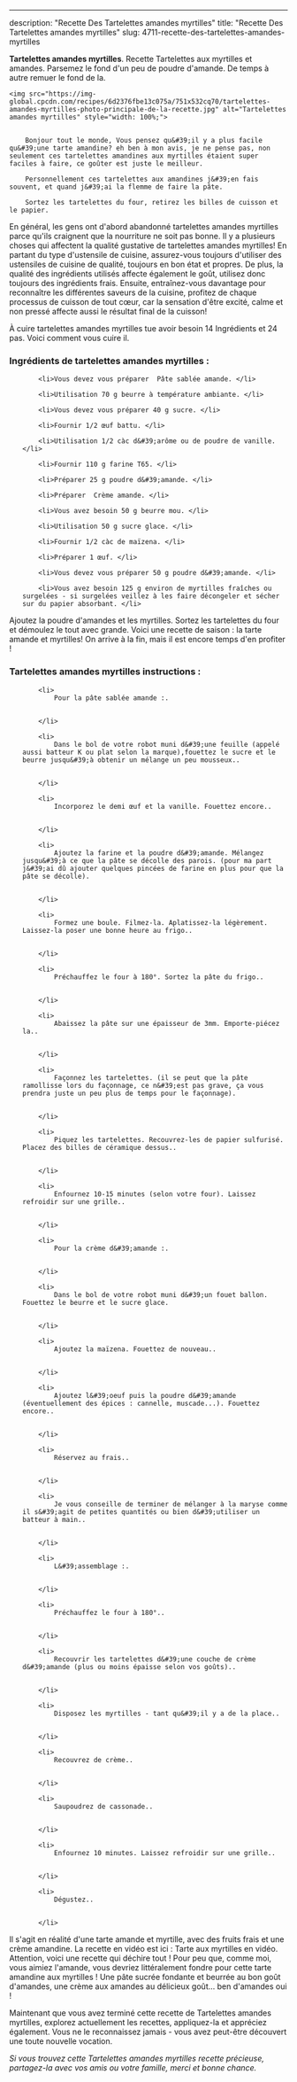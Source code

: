 ---
description: "Recette Des Tartelettes amandes myrtilles"
title: "Recette Des Tartelettes amandes myrtilles"
slug: 4711-recette-des-tartelettes-amandes-myrtilles

<p>
	<strong>Tartelettes amandes myrtilles</strong>. 
	Recette Tartelettes aux myrtilles et amandes. Parsemez le fond d&#39;un peu de poudre d&#39;amande. De temps à autre remuer le fond de la.
</p>
<p>
	
	<img src="https://img-global.cpcdn.com/recipes/6d2376fbe13c075a/751x532cq70/tartelettes-amandes-myrtilles-photo-principale-de-la-recette.jpg" alt="Tartelettes amandes myrtilles" style="width: 100%;">
	
	
		Bonjour tout le monde, Vous pensez qu&#39;il y a plus facile qu&#39;une tarte amandine? eh ben à mon avis, je ne pense pas, non seulement ces tartelettes amandines aux myrtilles étaient super faciles à faire, ce goûter est juste le meilleur.
	
		Personnellement ces tartelettes aux amandines j&#39;en fais souvent, et quand j&#39;ai la flemme de faire la pâte.
	
		Sortez les tartelettes du four, retirez les billes de cuisson et le papier.
	
</p>

En général, les gens ont d'abord abandonné tartelettes amandes myrtilles parce qu'ils craignent que la nourriture ne soit pas bonne. Il y a plusieurs choses qui affectent la qualité gustative de tartelettes amandes myrtilles! En partant du type d'ustensile de cuisine, assurez-vous toujours d'utiliser des ustensiles de cuisine de qualité, toujours en bon état et propres. De plus, la qualité des ingrédients utilisés affecte également le goût, utilisez donc toujours des ingrédients frais. Ensuite, entraînez-vous davantage pour reconnaître les différentes saveurs de la cuisine, profitez de chaque processus de cuisson de tout cœur, car la sensation d'être excité, calme et non pressé affecte aussi le résultat final de la cuisson!

<!--inarticleads1-->

À cuire tartelettes amandes myrtilles tue avoir besoin 14 Ingrédients et 24 pas. Voici comment vous cuire il.

<h3>Ingrédients de tartelettes amandes myrtilles :</h3>

<ol>
	
		<li>Vous devez vous préparer  Pâte sablée amande. </li>
	
		<li>Utilisation 70 g beurre à température ambiante. </li>
	
		<li>Vous devez vous préparer 40 g sucre. </li>
	
		<li>Fournir 1/2 œuf battu. </li>
	
		<li>Utilisation 1/2 càc d&#39;arôme ou de poudre de vanille. </li>
	
		<li>Fournir 110 g farine T65. </li>
	
		<li>Préparer 25 g poudre d&#39;amande. </li>
	
		<li>Préparer  Crème amande. </li>
	
		<li>Vous avez besoin 50 g beurre mou. </li>
	
		<li>Utilisation 50 g sucre glace. </li>
	
		<li>Fournir 1/2 càc de maïzena. </li>
	
		<li>Préparer 1 œuf. </li>
	
		<li>Vous devez vous préparer 50 g poudre d&#39;amande. </li>
	
		<li>Vous avez besoin 125 g environ de myrtilles fraîches ou surgelées - si surgelées veillez à les faire décongeler et sécher sur du papier absorbant. </li>
	
</ol>

Ajoutez la poudre d&#39;amandes et les myrtilles. Sortez les tartelettes du four et démoulez le tout avec grande. Voici une recette de saison : la tarte amande et myrtilles! On arrive à la fin, mais il est encore temps d&#39;en profiter ! 

<!--inarticleads2-->

<h3>Tartelettes amandes myrtilles instructions :</h3>

<ol>
	
		<li>
			Pour la pâte sablée amande :.
			
			
		</li>
	
		<li>
			Dans le bol de votre robot muni d&#39;une feuille (appelé aussi batteur K ou plat selon la marque),fouettez le sucre et le beurre jusqu&#39;à obtenir un mélange un peu mousseux..
			
			
		</li>
	
		<li>
			Incorporez le demi œuf et la vanille. Fouettez encore..
			
			
		</li>
	
		<li>
			Ajoutez la farine et la poudre d&#39;amande. Mélangez jusqu&#39;à ce que la pâte se décolle des parois. (pour ma part j&#39;ai dû ajouter quelques pincées de farine en plus pour que la pâte se décolle).
			
			
		</li>
	
		<li>
			Formez une boule. Filmez-la. Aplatissez-la légèrement. Laissez-la poser une bonne heure au frigo..
			
			
		</li>
	
		<li>
			Préchauffez le four à 180°. Sortez la pâte du frigo..
			
			
		</li>
	
		<li>
			Abaissez la pâte sur une épaisseur de 3mm. Emporte-piécez la..
			
			
		</li>
	
		<li>
			Façonnez les tartelettes. (il se peut que la pâte ramollisse lors du façonnage, ce n&#39;est pas grave, ça vous prendra juste un peu plus de temps pour le façonnage).
			
			
		</li>
	
		<li>
			Piquez les tartelettes. Recouvrez-les de papier sulfurisé. Placez des billes de céramique dessus..
			
			
		</li>
	
		<li>
			Enfournez 10-15 minutes (selon votre four). Laissez refroidir sur une grille..
			
			
		</li>
	
		<li>
			Pour la crème d&#39;amande :.
			
			
		</li>
	
		<li>
			Dans le bol de votre robot muni d&#39;un fouet ballon. Fouettez le beurre et le sucre glace.
			
			
		</li>
	
		<li>
			Ajoutez la maïzena. Fouettez de nouveau..
			
			
		</li>
	
		<li>
			Ajoutez l&#39;oeuf puis la poudre d&#39;amande (éventuellement des épices : cannelle, muscade...). Fouettez encore..
			
			
		</li>
	
		<li>
			Réservez au frais..
			
			
		</li>
	
		<li>
			Je vous conseille de terminer de mélanger à la maryse comme il s&#39;agit de petites quantités ou bien d&#39;utiliser un batteur à main..
			
			
		</li>
	
		<li>
			L&#39;assemblage :.
			
			
		</li>
	
		<li>
			Préchauffez le four à 180°..
			
			
		</li>
	
		<li>
			Recouvrir les tartelettes d&#39;une couche de crème d&#39;amande (plus ou moins épaisse selon vos goûts)..
			
			
		</li>
	
		<li>
			Disposez les myrtilles - tant qu&#39;il y a de la place..
			
			
		</li>
	
		<li>
			Recouvrez de crème..
			
			
		</li>
	
		<li>
			Saupoudrez de cassonade..
			
			
		</li>
	
		<li>
			Enfournez 10 minutes. Laissez refroidir sur une grille..
			
			
		</li>
	
		<li>
			Dégustez..
			
			
		</li>
	
</ol>

Il s&#39;agit en réalité d&#39;une tarte amande et myrtille, avec des fruits frais et une crème amandine. La recette en vidéo est ici : Tarte aux myrtilles en vidéo. Attention, voici une recette qui déchire tout ! Pour peu que, comme moi, vous aimiez l&#39;amande, vous devriez littéralement fondre pour cette tarte amandine aux myrtilles ! Une pâte sucrée fondante et beurrée au bon goût d&#39;amandes, une crème aux amandes au délicieux goût… ben d&#39;amandes oui ! 

<!--inarticleads1-->

<p>
Maintenant que vous avez terminé cette recette de Tartelettes amandes myrtilles, explorez actuellement les recettes, appliquez-la et appréciez également. Vous ne le reconnaissez jamais - vous avez peut-être découvert une toute nouvelle vocation.
</p>

<p>
<i>Si vous trouvez cette Tartelettes amandes myrtilles recette précieuse, partagez-la avec vos amis ou votre famille, merci et bonne chance.</i>
</p>
